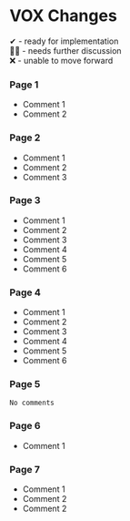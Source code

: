 # VOX Changes
✔ - ready for implementation  
🙋‍♂️ - needs further discussion  
❌ - unable to move forward  

### Page 1
  - Comment 1
  - Comment 2
### Page 2
  - Comment 1
  - Comment 2
  - Comment 3
### Page 3
  - Comment 1
  - Comment 2
  - Comment 3
  - Comment 4
  - Comment 5
  - Comment 6
### Page 4
  - Comment 1
  - Comment 2
  - Comment 3
  - Comment 4
  - Comment 5
  - Comment 6
### Page 5
`No comments`
### Page 6
  - Comment 1
### Page 7
  - Comment 1
  - Comment 2
  - Comment 2
